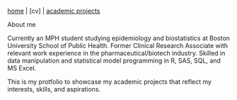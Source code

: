 [home](thyangjes.github.io/) | [cv] | [academic projects](https://thyangjes.github.io//project.html) 

About me

Currently an MPH student studying epidemiology and biostatistics at Boston University School of Public Health. 
Former Clinical Research Associate with relevant work experience in the pharmaceutical/biotech industry.
Skilled in data manipulation and statistical model programming in R, SAS, SQL, and MS Excel.

This is my protfolio to showcase my academic projects that reflect my interests, skills, and aspirations. 
